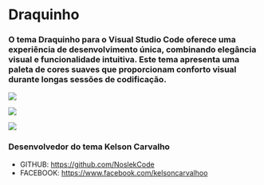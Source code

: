 # Draquinho

### O tema Draquinho para o Visual Studio Code oferece uma experiência de desenvolvimento única, combinando elegância visual e funcionalidade intuitiva. Este tema apresenta uma paleta de cores suaves que proporcionam conforto visual durante longas sessões de codificação.

![](https://github.com/NoslekCode/draquinho/blob/main/Captura%20de%20tela%202023-10-19%20215713.png?raw=true)

![](https://github.com/NoslekCode/draquinho/blob/main/Captura%20de%20tela%202023-10-19%20215744.png?raw=true)

![](https://github.com/NoslekCode/draquinho/blob/main/Captura%20de%20tela%202023-10-19%20215812.png?raw=true)

### Desenvolvedor do tema Kelson Carvalho

* GITHUB: https://github.com/NoslekCode
* FACEBOOK: https://www.facebook.com/kelsoncarvalhoo